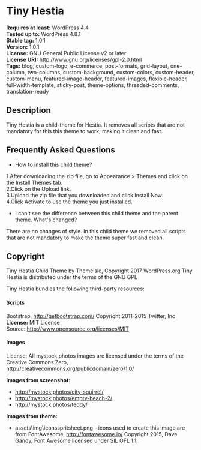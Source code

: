 # Tiny Hestia

**Requires at least:** WordPress 4.4  
**Tested up to:** WordPress 4.8.1  
**Stable tag:** 1.0.1  
**Version:** 1.0.1  
**License:** GNU General Public License v2 or later  
**License URI:** http://www.gnu.org/licenses/gpl-2.0.html  
**Tags:** blog, custom-logo, e-commerce, post-formats, grid-layout, one-column, two-columns, custom-background, custom-colors, custom-header, custom-menu, featured-image-header, featured-images, flexible-header, full-width-template, sticky-post, theme-options, threaded-comments, translation-ready

## Description

Tiny Hestia is a child-theme for Hestia. It removes all scripts that are not mandatory for this this theme to work, making it clean and fast.

## Frequently Asked Questions

* How to install this child theme?
 
1.After downloading the zip file, go to Appearance > Themes and click on the Install Themes tab.  
2.Click on the Upload link.  
3.Upload the zip file that you downloaded and click Install Now.  
4.Click Activate to use the theme you just installed.  

* I can't see the difference between this child theme and the parent theme. What's changed?

There are no changes of style. In this child theme we removed all scripts that are not mandatory to make the theme super fast and clean.

## Copyright

Tiny Hestia Child Theme by Themeisle, Copyright 2017 WordPress.org
Tiny Hestia is distributed under the terms of the GNU GPL

Tiny Hestia bundles the following third-party resources:

#### Scripts
Bootstrap, http://getbootstrap.com/ Copyright 2011-2015 Twitter, Inc  
**License:** MIT License  
Source: http://www.opensource.org/licenses/MIT  

#### Images

License: All mystock.photos images are licensed under the terms of the Creative Commons Zero, http://creativecommons.org/publicdomain/zero/1.0/  

**Images from screenshot:**
- http://mystock.photos/city-squirrel/  
- http://mystock.photos/empty-beach-2/  
- http://mystock.photos/teddy/

**Images from theme:**
- assets\img\iconsspritsheet.png - icons used to create this image are from FontAwesome, http://fontawesome.io/ Copyright 2015, Dave Gandy, Font Awesome licensed under SIL OFL 1.1, 